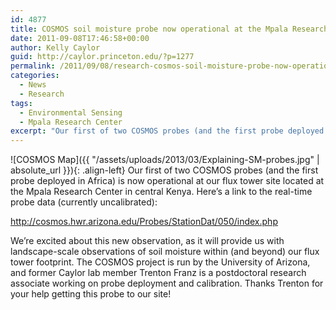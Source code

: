 ```yaml
---
id: 4877
title: COSMOS soil moisture probe now operational at the Mpala Research Center
date: 2011-09-08T17:46:58+00:00
author: Kelly Caylor
guid: http://caylor.princeton.edu/?p=1277
permalink: /2011/09/08/research-cosmos-soil-moisture-probe-now-operational-at-the-mpala-research-center/
categories:
  - News
  - Research
tags:
  - Environmental Sensing
  - Mpala Research Center
excerpt: "Our first of two COSMOS probes (and the first probe deployed in Africa) is now operational at our flux tower site located at the Mpala Research Center in central Kenya."
---
```

![COSMOS Map]({{ "/assets/uploads/2013/03/Explaining-SM-probes.jpg" | absolute_url }}){: .align-left} Our first of two COSMOS probes (and the first probe deployed in Africa) is now operational at our flux tower site located at the Mpala Research Center in central Kenya. Here’s a link to the real-time probe data (currently uncalibrated):

http://cosmos.hwr.arizona.edu/Probes/StationDat/050/index.php

We’re excited about this new observation, as it will provide us with landscape-scale observations of soil moisture within (and beyond) our flux tower footprint. The COSMOS project is run by the University of Arizona, and former Caylor lab member Trenton Franz is a postdoctoral research associate working on probe deployment and calibration. Thanks Trenton for your help getting this probe to our site!